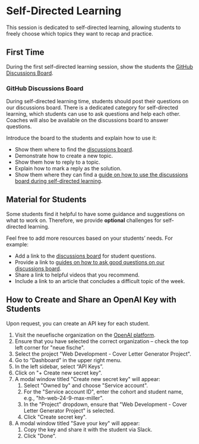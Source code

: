 # Self-Directed Learning

This session is dedicated to self-directed learning, allowing students to freely choose which topics they want to recap and practice.

## First Time

During the first self-directed learning session, show the students the [GitHub Discussions Board](###GitHub-Discussions-Board).

### GitHub Discussions Board

During self-directed learning time, students should post their questions on our discussions board. There is a dedicated category for self-directed learning, which students can use to ask questions and help each other. Coaches will also be available on the discussions board to answer questions.

Introduce the board to the students and explain how to use it:

- Show them where to find the [discussions board](https://github.com/orgs/neuefische/discussions/categories/web-self-directed-learning).
- Demonstrate how to create a new topic.
- Show them how to reply to a topic.
- Explain how to mark a reply as the solution.
- Show them where they can find a [guide on how to use the discussions board during self-directed learning](https://github.com/neuefische/questions/wiki).

## Material for Students

Some students find it helpful to have some guidance and suggestions on what to work on. Therefore, we provide **optional** challenges for self-directed learning.

Feel free to add more resources based on your students’ needs. For example:

- Add a link to the [discussions board](https://github.com/orgs/neuefische/discussions/categories/web-self-directed-learning) for student questions.
- Provide a link to [guides on how to ask good questions on our discussions board](https://github.com/neuefische/questions/wiki).
- Share a link to helpful videos that you recommend.
- Include a link to an article that concludes a difficult topic of the week.

## How to Create and Share an OpenAI Key with Students

Upon request, you can create an API key for each student.

1. Visit the neuefische organization on the [OpenAI platform](https://platform.openai.com/).
2. Ensure that you have selected the correct organization – check the top left corner for "neue fische".
3. Select the project "Web Development - Cover Letter Generator Project".
4. Go to “Dashboard” in the upper right menu.
5. In the left sidebar, select “API Keys”.
6. Click on "+ Create new secret key".
7. A modal window titled "Create new secret key" will appear:
   1. Select "Owned by" and choose "Service account".
   2. For the "Service account ID", enter the cohort and student name, e.g., "hh-web-24-9-max-miller".
   3. In the "Project" dropdown, ensure that "Web Development - Cover Letter Generator Project" is selected.
   4. Click "Create secret key".
8. A modal window titled "Save your key" will appear:
   1. Copy the key and share it with the student via Slack.
   2. Click "Done".
